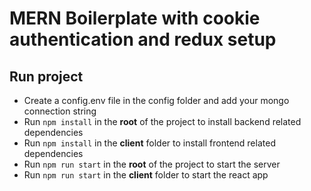 # MERN Boilerplate with cookie authentication and redux setup

## Run project

- Create a config.env file in the config folder and add your mongo connection string
- Run `npm install` in the **root** of the project to install backend related dependencies
- Run `npm install` in the **client** folder to install frontend related dependencies
- Run `npm run start` in the **root** of the project to start the server
- Run `npm run start` in the **client** folder to start the react app

